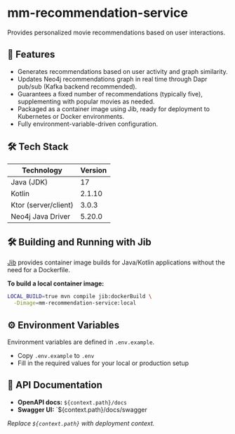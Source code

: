 # mm-recommendation-service

Provides personalized movie recommendations based on user interactions.  

## 🚀 Features

- Generates recommendations based on user activity and graph similarity.
- Updates Neo4j recommendations graph in real time through Dapr pub/sub (Kafka backend recommended).
- Guarantees a fixed number of recommendations (typically five), supplementing with popular movies as needed.
- Packaged as a container image using Jib, ready for deployment to Kubernetes or Docker environments.
- Fully environment-variable-driven configuration.

## 🛠️ Tech Stack


| Technology              | Version        |
|-------------------------|---------------|
| Java (JDK)              | 17            |
| Kotlin                  | 2.1.10        |
| Ktor (server/client)    | 3.0.3         |
| Neo4j Java Driver       | 5.20.0        |


## 🛠️ Building and Running with Jib

[Jib](https://github.com/GoogleContainerTools/jib) provides container image builds for Java/Kotlin applications without the need for a Dockerfile.

**To build a local container image:**

```bash
LOCAL_BUILD=true mvn compile jib:dockerBuild \
  -Dimage=mm-recommendation-service:local
```

## ⚙️ Environment Variables

Environment variables are defined in `.env.example`.

- Copy `.env.example` to `.env`
- Fill in the required values for your local or production setup
  
## 📄 API Documentation

- **OpenAPI docs:** `${context.path}/docs`
- **Swagger UI:** `${context.path}/docs/swagger

_Replace `${context.path}` with deployment context._
